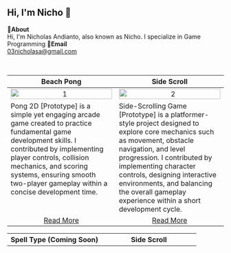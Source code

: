 Hi, I'm Nicho 👋
---
**📌About** <br>
Hi, I'm Nicholas Andianto, also known as Nicho. I specialize in Game Programming
**📩Email** <br>
03nicholasa@gmail.com

<br>

<table width="100%">
  <thead>
    <tr>
      <th width="50%" align="center"><a>Beach Pong</a></th> <!--tittle-->
      <th width="50%" align="center"><a>Side Scroll</a></th> <!--tittle-->
    </tr>
  </thead>
  <tbody>
    <tr>
      <td align="center">
        <img src="https://media3.giphy.com/media/v1.Y2lkPTc5MGI3NjExdHhvZTlseHliZ2NkenBudnh4amp3YmVmM3dic3JmcXR3ZGt6OTdiMSZlcD12MV9pbnRlcm5hbF9naWZfYnlfaWQmY3Q9Zw/VWxnA6yAitgvRhtyZY/giphy.gif" alt="1" style="width:100%;height:auto;">
      </td>
      <td align="center">
        <img src="https://media1.giphy.com/media/v1.Y2lkPTc5MGI3NjExZjY3OXQ1NjhlZjdlOGc5enozd2RmaWRwZXo5ZGhoeGxmNzRtcnJ0bCZlcD12MV9pbnRlcm5hbF9naWZfYnlfaWQmY3Q9Zw/UxJXpXI0aKwSLsWA9w/giphy.gif" alt="2" style="width:100%;height:auto;">
      </td>
    </tr>
    <tr>
      <td valign="text-top">Pong 2D [Prototype] is a simple yet engaging arcade game created to practice fundamental game development skills. I contributed by implementing player controls, collision mechanics, and scoring systems, ensuring smooth two-player gameplay within a concise development time.</td> <!--desc-->
      <td valign="text-top">Side-Scrolling Game [Prototype] is a platformer-style project designed to explore core mechanics such as movement, obstacle navigation, and level progression. I contributed by implementing character controls, designing interactive environments, and balancing the overall gameplay experience within a short development cycle.</td> <!--desc-->
    </tr>
    <tr>
      <td align="center"><a href="https://github.com/NichoAndianto/Pong_2D">Read More</a></td> <!--link1-->
      <td align="center"><a href="https://github.com/NichoAndianto/Project3_SideScroll">Read More</a></td> <!--link2-->
    </tr>
    <tr>
      
 <table width="100%">
  <thead>
    <tr>
      <th width="50%" align="center"><a>Spell Type (Coming Soon)</a></th> <!--tittle-->
      <th width="50%" align="center"><a>Side Scroll</a></th> <!--tittle-->
    </tr>
  </thead>
  <tbody>
    <tr>
      
